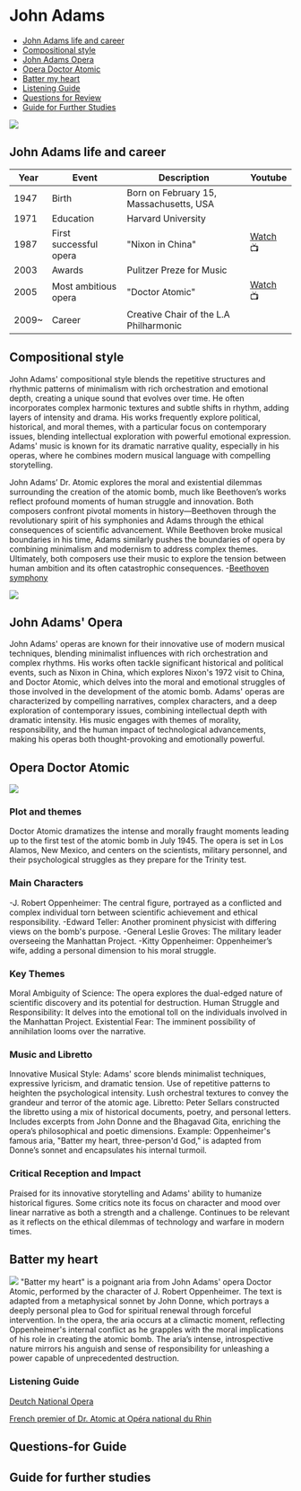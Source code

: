 # John Adams

- [John Adams life and career](#john-adams-life-and-career)
- [Compositional style](#compositional-style)
- [John Adams Opera](#john-adams-opera)
- [Opera Doctor Atomic](#opera-doctor-atomic)
- [Batter my heart](#batter-my-heart)
- [Listening Guide](#listening-guide)
- [Questions for Review](#questions-for-guide)
- [Guide for Further Studies](#guide-for-further-studies)
  
<img src="john_adams.png"> 


## John Adams life and career

| Year      | Event                    | Description                                  | Youtube                                                   |
| --------- | ------------------------ | -------------------------------------------- | --------------------------------------------------------- |
| 1947      | Birth                    | Born on February 15, Massachusetts, USA      |                                                           |
| 1971      | Education                | Harvard University                           |                                                           |
| 1987      | First successful opera   | "Nixon in China"                             | [Watch](https://www.youtube.com/watch?v=0mtMI_huRtY) :tv: |
| 2003      | Awards                   | Pulitzer Preze for Music                     |                                                           |       
| 2005      | Most ambitious opera     | "Doctor Atomic"                              | [Watch](https://www.youtube.com/watch?v=AlUHKHLk_VU) :tv: |
| 2009~     | Career                   | Creative Chair of the L.A Philharmonic       |                                                           |

## Compositional style
John Adams' compositional style blends the repetitive structures and rhythmic patterns of minimalism with rich orchestration and emotional depth, creating a unique sound that evolves over time. 
He often incorporates complex harmonic textures and subtle shifts in rhythm, adding layers of intensity and drama. His works frequently explore political, historical, and moral themes, with a particular focus on contemporary issues, blending intellectual exploration with powerful emotional expression. Adams' music is known for its dramatic narrative quality, especially in his operas, where he combines modern musical language with compelling storytelling.

John Adams’ Dr. Atomic explores the moral and existential dilemmas surrounding the creation of the atomic bomb, much like Beethoven’s works reflect profound moments of human struggle and innovation. Both composers confront pivotal moments in history—Beethoven through the revolutionary spirit of his symphonies and Adams through the ethical consequences of scientific advancement. While Beethoven broke musical boundaries in his time, Adams similarly pushes the boundaries of opera by combining minimalism and modernism to address complex themes. Ultimately, both composers use their music to explore the tension between human ambition and its often catastrophic consequences.
-[Beethoven symphony](beethoven-symphony-no-9.md)

<img src="doctor_atomic_symphony_orchestra.png">

## John Adams' Opera
John Adams' operas are known for their innovative use of modern musical techniques, blending minimalist influences with rich orchestration and complex rhythms. His works often tackle significant historical and political events, such as Nixon in China, which explores Nixon's 1972 visit to China, and Doctor Atomic, which delves into the moral and emotional struggles of those involved in the development of the atomic bomb. Adams' operas are characterized by compelling narratives, complex characters, and a deep exploration of contemporary issues, combining intellectual depth with dramatic intensity. His music engages with themes of morality, responsibility, and the human impact of technological advancements, making his operas both thought-provoking and emotionally powerful.

## Opera Doctor Atomic
<img src="doctor atomic scene.webp"> 

### Plot and themes
Doctor Atomic dramatizes the intense and morally fraught moments leading up to the first test of the atomic bomb in July 1945. The opera is set in Los Alamos, New Mexico, and centers on the scientists, military personnel, and their psychological struggles as they prepare for the Trinity test.

### Main Characters
-J. Robert Oppenheimer: The central figure, portrayed as a conflicted and complex individual torn between scientific achievement and ethical responsibility.
-Edward Teller: Another prominent physicist with differing views on the bomb's purpose.
-General Leslie Groves: The military leader overseeing the Manhattan Project.
-Kitty Oppenheimer: Oppenheimer’s wife, adding a personal dimension to his moral struggle.

### Key Themes
Moral Ambiguity of Science: The opera explores the dual-edged nature of scientific discovery and its potential for destruction.
Human Struggle and Responsibility: It delves into the emotional toll on the individuals involved in the Manhattan Project.
Existential Fear: The imminent possibility of annihilation looms over the narrative.

### Music and Libretto
Innovative Musical Style: Adams' score blends minimalist techniques, expressive lyricism, and dramatic tension.
Use of repetitive patterns to heighten the psychological intensity.
Lush orchestral textures to convey the grandeur and terror of the atomic age.
Libretto: Peter Sellars constructed the libretto using a mix of historical documents, poetry, and personal letters.
Includes excerpts from John Donne and the Bhagavad Gita, enriching the opera’s philosophical and poetic dimensions.
Example: Oppenheimer's famous aria, "Batter my heart, three-person'd God," is adapted from Donne’s sonnet and encapsulates his internal turmoil.

### Critical Reception and Impact
Praised for its innovative storytelling and Adams' ability to humanize historical figures.
Some critics note its focus on character and mood over linear narrative as both a strength and a challenge.
Continues to be relevant as it reflects on the ethical dilemmas of technology and warfare in modern times.

## Batter my heart
<img src="Batter my heart voice.png"> 
"Batter my heart" is a poignant aria from John Adams' opera Doctor Atomic, performed by the character of J. Robert Oppenheimer. The text is adapted from a metaphysical sonnet by John Donne, which portrays a deeply personal plea to God for spiritual renewal through forceful intervention.
In the opera, the aria occurs at a climactic moment, reflecting Oppenheimer's internal conflict as he grapples with the moral implications of his role in creating the atomic bomb. The aria’s intense, introspective nature mirrors his anguish and sense of responsibility for unleashing a power capable of unprecedented destruction.

### Listening Guide
 [Deutch National Opera](https://www.youtube.com/watch?v=cfti9Bx8G6g&pp=ygUTZG9jdG9yIGF0b21pYyBvcGVyYQ%3D%3D)
 
 [French premier of Dr. Atomic at Opéra national du Rhin](https://www.youtube.com/watch?v=PKvKHl9qskk&pp=ygUTZG9jdG9yIGF0b21pYyBvcGVyYQ%3D%3D)
 
## Questions-for Guide

## Guide for further studies
